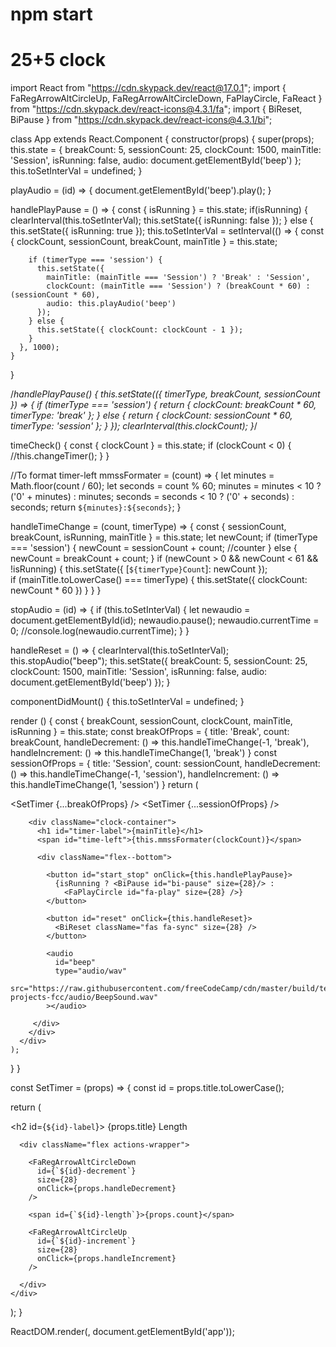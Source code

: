 # npm start

# 25+5 clock

import React from "https://cdn.skypack.dev/react@17.0.1";
import { FaRegArrowAltCircleUp, FaRegArrowAltCircleDown,
  FaPlayCircle, FaReact } from "https://cdn.skypack.dev/react-icons@4.3.1/fa";
import { BiReset, BiPause } from "https://cdn.skypack.dev/react-icons@4.3.1/bi";


class App extends React.Component {
  constructor(props) {
    super(props);
    this.state = {
      breakCount: 5,
      sessionCount: 25,
      clockCount: 1500,
      mainTitle: 'Session',
      isRunning: false,
      audio: document.getElementById('beep')
    };
    this.toSetInterVal = undefined;
  }
  
  playAudio = (id) => {
    document.getElementById('beep').play();
  }
  
  handlePlayPause = () => {
    const { isRunning } = this.state;
    if(isRunning) {
      clearInterval(this.toSetInterVal);
      this.setState({ isRunning: false });
    } else {
      this.setState({ isRunning: true });
      this.toSetInterVal = setInterval(() => {
        const { 
          clockCount, 
          sessionCount, 
          breakCount, 
          mainTitle
        } = this.state;
        
        if (timerType === 'session') {
          this.setState({
            mainTitle: (mainTitle === 'Session') ? 'Break' : 'Session',
            clockCount: (mainTitle === 'Session') ? (breakCount * 60) : (sessionCount * 60),
            audio: this.playAudio('beep')
          });
        } else {
          this.setState({ clockCount: clockCount - 1 });
        }
      }, 1000);
    }
 }

  
  /*handlePlayPause() {
    this.setState(({ timerType, breakCount, sessionCount }) => {
      if (timerType === 'session') {
        return { clockCount: breakCount * 60, timerType: 'break' };
      } else {
        return { clockCount: sessionCount * 60, timerType: 'session' };
      }
    });
    clearInterval(this.clockCount);
  }*/


  timeCheck() {
    const { clockCount } = this.state;
    if (clockCount < 0) {
      //this.changeTimer();
    }
  }


  //To format timer-left
  mmssFormater = (count) => {
    let minutes = Math.floor(count / 60);
    let seconds = count % 60;
    minutes = minutes < 10 ? ('0' + minutes) : minutes;
    seconds = seconds < 10 ? ('0' + seconds) : seconds;
    return `${minutes}:${seconds}`;
  }
  
  handleTimeChange = (count, timerType) => {
    const { sessionCount, breakCount, isRunning, mainTitle } = this.state;
    let newCount;
    if (timerType === 'session') {
      newCount = sessionCount + count; //counter
    } else {
      newCount = breakCount + count;
    }
    if (newCount > 0 && newCount < 61 && !isRunning)  {
      this.setState({ [`${timerType}Count`]: newCount });  
      if (mainTitle.toLowerCase() === timerType) {
        this.setState({ clockCount: newCount * 60 })
      }
    }
  }

  stopAudio = (id) => {
    if (this.toSetInterVal) {
      let newaudio = document.getElementById(id);
      newaudio.pause();
      newaudio.currentTime = 0;
      //console.log(newaudio.currentTime); 
    }
  }

  handleReset = () => {
    clearInterval(this.toSetInterVal);
    this.stopAudio("beep");
    this.setState({
      breakCount: 5,
      sessionCount: 25,
      clockCount: 1500,
      mainTitle: 'Session',
      isRunning: false,
      audio: document.getElementById('beep')
    });
  }

  componentDidMount() {
    this.toSetInterVal = undefined;
  }

  render () {
    const { breakCount, sessionCount, clockCount, mainTitle, isRunning } = this.state;
    const breakOfProps = {
      title: 'Break',
      count: breakCount,
      handleDecrement: () => this.handleTimeChange(-1, 'break'),
      handleIncrement: () => this.handleTimeChange(1, 'break')
    }
    const sessionOfProps = {
      title: 'Session',
      count: sessionCount,
      handleDecrement: () => this.handleTimeChange(-1, 'session'),
      handleIncrement: () => this.handleTimeChange(1, 'session')
    }
    return (
       <div>
        <div className="react--div">
          <FaReact className="icon-react" size={112} />
        </div>
        <div className="flex">
          <SetTimer {...breakOfProps} />
          <SetTimer {...sessionOfProps} />
        </div>
          
        <div className="clock-container">
          <h1 id="timer-label">{mainTitle}</h1>
          <span id="time-left">{this.mmssFormater(clockCount)}</span>
          
          <div className="flex--bottom">

            <button id="start_stop" onClick={this.handlePlayPause}>
              {isRunning ? <BiPause id="bi-pause" size={28}/> :
                <FaPlayCircle id="fa-play" size={28} />}
            </button>

            <button id="reset" onClick={this.handleReset}>
              <BiReset className="fas fa-sync" size={28} />
            </button>

            <audio
              id="beep"
              type="audio/wav"
              src="https://raw.githubusercontent.com/freeCodeCamp/cdn/master/build/testable-projects-fcc/audio/BeepSound.wav"
            ></audio>
         
         </div>
        </div>
      </div>
    );
  } 
}

const SetTimer = (props) => {
  const id = props.title.toLowerCase();
  
  return (
    <div className="timer-container">
      <h2 id={`${id}-label`}>
        {props.title} Length
      </h2>

      <div className="flex actions-wrapper">

        <FaRegArrowAltCircleDown
          id={`${id}-decrement`}
          size={28}
          onClick={props.handleDecrement}
        />
        
        <span id={`${id}-length`}>{props.count}</span>

        <FaRegArrowAltCircleUp
          id={`${id}-increment`}
          size={28}
          onClick={props.handleIncrement}
        />

      </div>
    </div>
  );
}

ReactDOM.render(<App />, document.getElementById('app'));